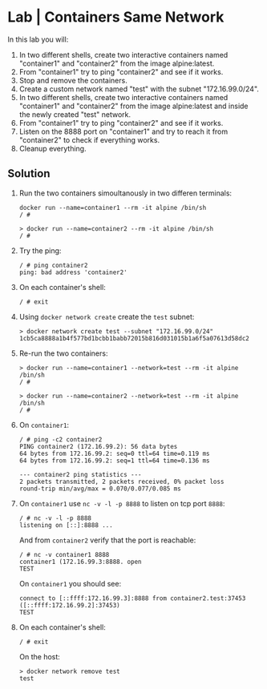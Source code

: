 # Lab | Containers Same Network

In this lab you will:

1. In two different shells, create two interactive containers named
   "container1" and "container2" from the image alpine:latest.
2. From "container1" try to ping "container2" and see if it works.
3. Stop and remove the containers.
4. Create a custom network named "test" with the subnet "172.16.99.0/24".
5. In two different shells, create two interactive containers named 
   "container1" and "container2" from the image alpine:latest and inside the
   newly created "test" network.
6. From "container1" try to ping "container2" and see if it works.
7. Listen on the 8888 port on "container1" and try to reach it from
   "container2" to check if everything works.
8. Cleanup everything.

## Solution

1. Run the two containers simoultanously in two differen terminals:

   ```console
   docker run --name=container1 --rm -it alpine /bin/sh
   / #

   > docker run --name=container2 --rm -it alpine /bin/sh
   / #
   ```

2. Try the ping:

   ```console
   / # ping container2
   ping: bad address 'container2'
   ```

3. On each container's shell:

   ```console
   / # exit
   ```

4. Using `docker network create` create the `test` subnet:

   ```console
   > docker network create test --subnet "172.16.99.0/24"
   1cb5ca8888a1b4f577bd1bcbb1babb72015b816d031015b1a6f5a07613d58dc2
   ```

5. Re-run the two containers:

   ```console
   > docker run --name=container1 --network=test --rm -it alpine /bin/sh
   / #

   > docker run --name=container2 --network=test --rm -it alpine /bin/sh
   / #
   ```

6. On `container1`:

   ```console
   / # ping -c2 container2
   PING container2 (172.16.99.2): 56 data bytes
   64 bytes from 172.16.99.2: seq=0 ttl=64 time=0.119 ms
   64 bytes from 172.16.99.2: seq=1 ttl=64 time=0.136 ms

   --- container2 ping statistics ---
   2 packets transmitted, 2 packets received, 0% packet loss
   round-trip min/avg/max = 0.070/0.077/0.085 ms
   ```

7. On `container1` use `nc -v -l -p 8888` to listen on tcp port `8888`:

   ```console
   / # nc -v -l -p 8888
   listening on [::]:8888 ...
   ```

   And from `container2` verify that the port is reachable:

   ```console
   / # nc -v container1 8888
   container1 (172.16.99.3:8888. open
   TEST
   ```

   On `container1` you should see:

   ```console
   connect to [::ffff:172.16.99.3]:8888 from container2.test:37453 ([::ffff:172.16.99.2]:37453)
   TEST
   ```

8. On each container's shell:

   ```console
   / # exit
   ```

   On the host:

   ```console
   > docker network remove test
   test
   ```
